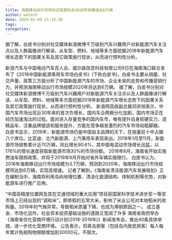 ```yaml
---
title: 海南移动出行市场将迎发展机会2020年规模或达6万辆
author: wetech
date: 2019-01-09 21:10:38
tags: 
categories: 
---
```

据了解，白皮书分别对社交媒体新浪微博千万级别汽车兴趣用户对新能源汽车关注点以及人群画像进行解读、从车型、燃料、地域等多方面挖掘2018年新能源汽车增长态势下的因果关系及其它政策施行现状，从而进行预判性分析。
<!-- more -->
新浪汽车与中国电动汽车百人会、威尔森信息科技有限公司9日在海南海口联合发布了《2018中国新能源乘用车市场白皮书》(下称白皮书)，白皮书主要从销量、社交声量、政策三方面分析了中国新能源汽车的市场、企业未来的走势和传播营销行为，并预测海南移动出行市场规模2020年将达到6万辆。
据了解，白皮书分别对社交媒体新浪微博千万级别汽车兴趣用户对新能源汽车关注点以及人群画像进行解读、从车型、燃料、地域等多方面挖掘2018年新能源汽车增长态势下的因果关系及其它政策施行现状，从而进行预判性分析。
新浪网高级副总裁邓庆旭表示，中国汽车市场出现近30年来的首次负增长，国内车企两极分化加剧，国内市场正在经历加速淘汰的过程。面对进入存量竞争的国内车市，唯有提升自身软硬实力、造精品车、注重品牌塑造和服务提升，方能在竞争越发激烈的汽车市场站稳脚跟。
白皮书显示，2018年，新能源市场仍是中国自主品牌的天下，在销量前十中占据八个席位。比亚迪、北汽新能源、上汽乘用车表现突出。2018年1月至11月，新能源市场销售累计近70万辆，同比增长90.6%，其中插电混动市场增长迅猛，以176%的增长速度获取新能源市场30%的市场份额。
2018年8月，海南省开始实施燃油车限购政策，并将于2019年8月开始对省外车辆实施限行。
白皮书认为，2018年海南移动出行市场规模为3.7万辆，预测到2020年，海南移动出行市场规模将达到6万辆，实现高增速。
记者了解到，《海南省清洁能源汽车发展规划》正在编制当中，海南将利用岛屿地理位置、清洁化能源结构、体制机制等优势，对新能源车进行推广应用。
 
 
“中国高精度位置网及其在交通领域的重大应用”项目获国家科学技术进步奖一等奖
市场上已经出现的“调和米”，即掺假的五常大米，影响了米业公司对本地稻米的收购量。2018年的气候异常，导致稻米质量下降，也成为滞销原因之一。
成立基金、市场化运作，社会资本投资基础设施的道路又宽阔了许多
海南省政府举办《海南省优化营商环境行动计划(2018-2019年)》新闻发布会，推出40条具体举措，进一步优化营商环境。
公告表示，将离岛旅客（包括岛内居民旅客）每人每年累计免税购物限额增加到30000元，不限次。
